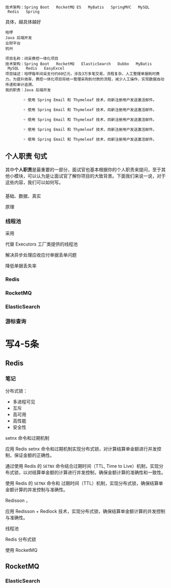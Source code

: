 ```
技术架构：Spring Boot   RocketMQ	ES   MyBatis   SpringMVC   MySQL   Redis   Spring
```

具体，越具体越好

```
哈啰
Java 后端开发
业财平台
杭州
```



```
项目名称：间采费控一体化项目
技术架构：Spring Boot   RocketMQ   ElasticSearch   Dubbo   MyBatis   MySQL   Redis   EasyExcel
项目描述：哈啰每年间采支付约60亿元，涉及3万多笔交易，流程复杂，人工整理单据耗时费力。为提升效率，费控一体化项目将统一管理采购到付款的流程，减少人工操作，实现数据自动传递和审计追溯。
我的职责：Java 后端开发

        ￮ 使用 Spring Email 和 Thymeleaf 技术，向新注册用户发送激活邮件。

        ￮ 使用 Spring Email 和 Thymeleaf 技术，向新注册用户发送激活邮件。

        ￮ 使用 Spring Email 和 Thymeleaf 技术，向新注册用户发送激活邮件。

        ￮ 使用 Spring Email 和 Thymeleaf 技术，向新注册用户发送激活邮件。

        ￮ 使用 Spring Email 和 Thymeleaf 技术，向新注册用户发送激活邮件。
```

## 个人职责 句式

其中**个人职责**是最重要的一部分，面试官也基本根据你的个人职责来提问，至于其他小模块，可以认为是让面试官了解你项目的大致背景。下面我们来说一说，对于这些内容，我们可以如何写。

### 



基础、数据、真实

原理

### 线程池

采用

代替 Executors 工厂类提供的线程池

解决异步处理应收应付单据丢单问题

降低单据丢失率

### Redis

### RocketMQ

### ElasticSearch

### 游标查询

# 写4-5条

## Redis

### 笔记

分布式锁：

- 多进程可见
- 互斥
- 高可用
- 高性能
- 安全性

setnx 命令和过期机制

应用 Redis setnx 命令和过期机制实现分布式锁，对计算结算单金额进行并发控制，保证金额的正确性。

通过使用 Redis 的 `SETNX` 命令结合过期时间（TTL, Time to Live）机制，实现分布式锁，以对结算单金额的计算进行并发控制，确保金额计算的准确性和一致性。

使用 Redis 的 `SETNX` 命令和 过期时间（TTL）机制，实现分布式锁，确保结算单金额计算的并发控制与准确性。

 Redisson ，

应用 Redisson + Redlock 技术，实现分布式锁，确保结算单金额计算的并发控制与准确性。

线程池

Redis 分布式锁

使用 RocketMQ 

## RocketMQ



### ElasticSearch

